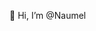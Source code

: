 👋
Hi, I’m @Naumel


<!---
Naumel/Naumel is a ✨ special ✨ repository because its `README.md` (this file) appears on your GitHub profile.
You can click the Preview link to take a look at your changes.
--->
